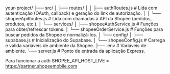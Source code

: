 your-project/
├── src/
│   ├── routes/
│   │   ├── authRoutes.js         # Lida com autenticação (OAuth, callback) e geração do link de autorização.
│   │   └── shopeeApiRoutes.js    # Lida com chamadas à API da Shopee (pedidos, produtos, etc.).
│   └── services/
│       ├── shopeeAuthService.js  # Funções para obter/refrescar tokens.
│       └── shopeeOrderService.js # Funções para buscar pedidos da Shopee e normalizá-los.
│   └── config/
│       ├── supabase.js           # Inicialização do Supabase.
│       └── shopeeConfig.js       # Carrega e valida variáveis de ambiente da Shopee.
├── .env                          # Variáveis de ambiente.
└── server.js                     # Ponto de entrada da aplicação Express.


Para funcionar a auth
SHOPEE_API_HOST_LIVE = https://partner.shopeemobile.com 